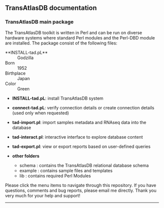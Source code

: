 ## TransAtlasDB documentation

### TransAtlasDB main package

The TransAtlasDB toolkit is written in Perl and can be run on diverse hardware systems where standard Perl modules and the Perl-DBD module are installed. The package consist of the following files:

<dl>
<dt>**INSTALL-tad.pL**</dt>
<dd>Godzilla</dd>
<dt>Born</dt>
<dd>1952</dd>
<dt>Birthplace</dt>
<dd>Japan</dd>
<dt>Color</dt>
<dd>Green</dd>
</dl>

-	**INSTALL-tad.pL**: install TransAtlasDB system

-	**connect-tad.pL**: verify connection details or create connection details (used only when requested)

-	**tad-import.pl**: import samples metadata and RNAseq data into the database 

-	**tad-interact.pl**: interactive interface to explore database content

- 	**tad-export.pl**: view or export reports based on user-defined queries

- 	**other folders**
	-	schema : contains the TransAtlasDB relational database schema
	-	example : contains sample files and templates
	-	lib : contains required Perl Modules

Please click the menu items to navigate through this repository. If you have questions, comments and bug reports, please email me directly. Thank you very much for your help and support!

---
